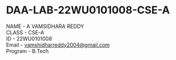 # DAA-LAB-22WU0101008-CSE-A

NAME     - A VAMSIDHARA REDDY <br>
CLASS    - CSE-A <br>
ID       - 22WU0101008 <br> 
Email    - vamshidharreddy2004@gmail.com <br>
Program  - B.Tech
